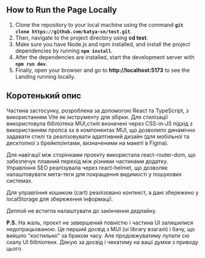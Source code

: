 ## How to Run the Page Locally

1. Clone the repository to your local machine using the command **`git clone https://github.com/katya-sn/test.git`**.
2. Then, navigate to the project directory using **cd test**.
3. Make sure you have Node.js and npm installed, and install the project dependencies by running **`npm install`**.
4. After the dependencies are installed, start the development server with **`npm run dev`**.
5. Finally, open your browser and go to **http://localhost:5173** to see the Landing running locally.

## Коротенький опис

Частина застосунку, розроблена за допомогою React та TypeScript, з використанням Vite як інструменту для збірки. Для стилізації використовула бібліотека MUI,стилі визначені через CSS-in-JS підхід з використанням пропса sx в компонентах MUI, що дозволило динамічно задавати стилі та реалізовувати адаптивний дизайн (для мобільної та десктопної з брейкпоінтами, визначеними на макеті в Figma).

Для навігації між сторінками проєкту використала react-router-dom, що забезпечує плавний перехід між різними частинами додатку. Управління SEO реалізувала через react-helmet, що дозволяє налаштовувати мета-теги для покращення видимості у пошукових системах.

Для управління кошиком (cart) реалізовано контекст, а дані збережено у localStorage для збереження інформації.

Деплой не встигла налаштувати до закінчення дедлайну.

**P.S.**
На жаль, проєкт не завершений повністю і частина UI залишилися недопрацьованою.
Це перший досвід з MUI (ui library взагалі) і бачу, що вийшло "костильно" за браком часу. 
Але продовжуватиму лупати сю скалу UI бібліотеки.
Дякую за досвід і чекатиму на ваші думки з приводу цього

